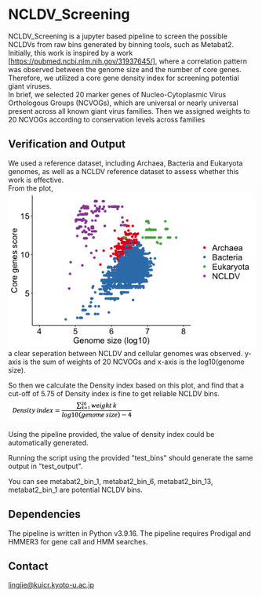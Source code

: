 # NCLDV_Screening
NCLDV_Screening is a jupyter based pipeline to screen the possible NCLDVs from raw bins generated by binning tools, such as Metabat2.
Initially, this work is inspired by a work [https://pubmed.ncbi.nlm.nih.gov/31937645/], where a correlation pattern was observed between the genome size and the number of core genes.  
Therefore, we utilized a core gene density index for screening potential giant viruses.  
In brief, we selected 20 marker genes of Nucleo-Cytoplasmic Virus Orthologous Groups (NCVOGs), which are universal or nearly universal present across all known giant virus families. Then we assigned weights to 20 NCVOGs according to conservation levels across families

## Verification and Output
We used a reference dataset, including Archaea, Bacteria and Eukaryota genomes, as well as a NCLDV reference dataset to assess whether this work is effective.  
From the plot,  
![Varification](./images/score_genome_dot.tiff)  
a clear seperation between NCLDV and cellular genomes was observed. y-axis is the sum of weights of 20 NCVOGs and x-axis is the log10(genome size).

So then we calculate the Density index based on this plot, and find that a cut-off of 5.75 of Density index is fine to get reliable NCLDV bins.  
<img src="./images/equation.png" alt="equation" width="50%" />  

Using the pipeline provided, the value of density index could be automatically generated.  
  
Running the script using the provided "test_bins" should generate the same output in "test_output".  
  
You can see metabat2_bin_1, metabat2_bin_6, metabat2_bin_13, metabat2_bin_1 are potential NCLDV bins.

## Dependencies
The pipeline is written in Python v3.9.16.
The pipeline requires Prodigal and HMMER3 for gene call and HMM searches.

## Contact
lingjie@kuicr.kyoto-u.ac.jp

